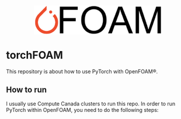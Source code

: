 <p align="center">
  <img src="/logo_new.png" width="350" align="center">
</p>

# torchFOAM
This repository is about how to use PyTorch with OpenFOAM&reg;.

## How to run
I usually use Compute Canada clusters to run this repo. In order to run PyTorch within OpenFOAM, you need to do the following steps:

